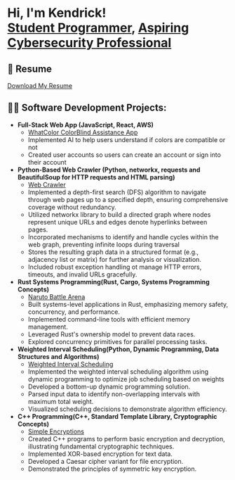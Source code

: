 <h1>Hi, I'm Kendrick! <br/><a href="https://github.com/KendrickBynum">Student Programmer</a>, <a href="https://www.linkedin.com/in/kendrick-bynum-299a11250/"> Aspiring Cybersecurity Professional</a> </h1>

## 📄 Resume

[Download My Resume](./Kendrick_s_Resume(2).pdf)

<h2>👨‍💻 Software Development Projects:</h2>

- <b>Full-Stack Web App (JavaScript, React, AWS)</b>
  - [WhatColor ColorBlind Assistance App](https://github.com/What-Color-SPU/What-Color)
  - Implemented AI to help users understand if colors are compatible or not
  - Created user accounts so users can create an account or sign into their account
- <b>Python-Based Web Crawler (Python, networkx, requests and BeautifulSoup for HTTP requests and HTML parsing)</b>
  - [Web Crawler](https://github.com/csc3430-winter2025/graph-a-computer-science-team)
  - Implemented a depth-first search (DFS) algorithm to navigate through web pages up to a specified depth, ensuring comprehensive coverage without redundancy.
  - Utilized networkx library to build a directed graph where nodes represent unique URLs and edges denote hyperlinks between pages.
  - Incorporated mechanisms to identify and handle cycles within the web graph, preventing infinite loops during traversal
  - Stores the resulting graph data in a structured format (e.g., adjacency list or matrix) for further analysis or visualization.
  - Included robust exception handling ot manage HTTP errors, timeouts, and invalid URLs gracefully.
- <b>Rust Systems Programming(Rust, Cargo, Systems Programming Concepts)</b>
  - [Naruto Battle Arena](https://github.com/csc3310-fall2024/rust-KendrickBynum)
  - Built systems-level applications in Rust, emphasizing memory safety, concurrency, and performance.
  - Implemented command-line tools with efficient memory management.
  - Leveraged Rust's ownership model to prevent data races.
  - Explored concurrency primitives for parallel processing tasks.
- <b>Weighted Interval Scheduling(Python, Dynamic Programming, Data Structures and Algorithms)</b>
  - [Weighted Interval Scheduling](https://github.com/csc3310-fall2024/rust-KendrickBynum)
  - Implemented the weighted interval scheduling algorithm using dynamic programming to optimize job scheduling based on weights
  - Developed a bottom-up dynamic programming solution.
  - Parsed input data to identify non-overlapping intervals with maximum total weight.
  - Visualized scheduling decisions to demonstrate algorithm efficiency.
- <b>C++ Programming(C++, Standard Template Library, Cryptographic Concepts)</b>
  - [Simple Encryptions](https://github.com/KendrickBynum/SimpleEncryptions)
  - Created C++ programs to perform basic encryption and decryption, illustrating fundamental cryptographic techniques.
  - Implemented XOR-based encryption for text data.
  - Developed a Caesar cipher variant for file encryption.
  - Demonstrated the principles of symmetric key encryption.


